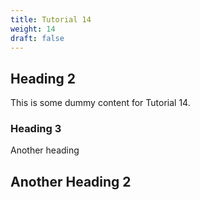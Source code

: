 ```yaml
---
title: Tutorial 14
weight: 14
draft: false
---
```


## Heading 2

This is some dummy content for Tutorial 14.

### Heading 3

Another heading

## Another Heading 2

